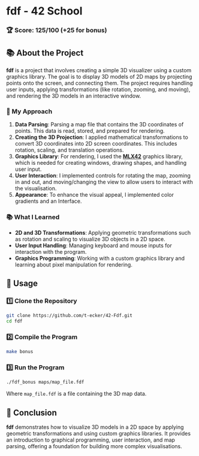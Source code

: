 # fdf - 42 School

### 🏆 Score: **125/100** (+25 for bonus)

## 📚 About the Project

**fdf** is a project that involves creating a simple 3D visualizer using a custom graphics library. The goal is to display 3D models of 2D maps by projecting points onto the screen, and connecting them. The project requires handling user inputs, applying transformations (like rotation, zooming, and moving), and rendering the 3D models in an interactive window.

### 🧠 My Approach

1. **Data Parsing**: Parsing a map file that contains the 3D coordinates of points. This data is read, stored, and prepared for rendering.
2. **Creating the 3D Projection**: I applied mathematical transformations to convert 3D coordinates into 2D screen coordinates. This includes rotation, scaling, and translation operations.
3. **Graphics Library**: For rendering, I used the **[MLX42](https://github.com/codam-coding-college/MLX42)** graphics library, which is needed for creating windows, drawing shapes, and handling user input.
4. **User Interaction**: I implemented controls for rotating the map, zooming in and out, and moving/changing the view to allow users to interact with the visualisation.
5. **Appearance**: To enhance the visual appeal, I implemented color gradients and an Interface.

### 📚 What I Learned

- **2D and 3D Transformations**: Applying geometric transformations such as rotation and scaling to visualize 3D objects in a 2D space.
- **User Input Handling**: Managing keyboard and mouse inputs for interaction with the program.
- **Graphics Programming**: Working with a custom graphics library and learning about pixel manipulation for rendering.

## 🚀 Usage

### 1️⃣ Clone the Repository

```bash
git clone https://github.com/t-ecker/42-Fdf.git
cd fdf
```

### 2️⃣ Compile the Program

```bash
make bonus
```

### 3️⃣ Run the Program

```bash
./fdf_bonus maps/map_file.fdf
```

Where `map_file.fdf` is a file containing the 3D map data.

## 🏁 Conclusion

**fdf** demonstrates how to visualize 3D models in a 2D space by applying geometric transformations and using custom graphics libraries. It provides an introduction to graphical programming, user interaction, and map parsing, offering a foundation for building more complex visualisations.
